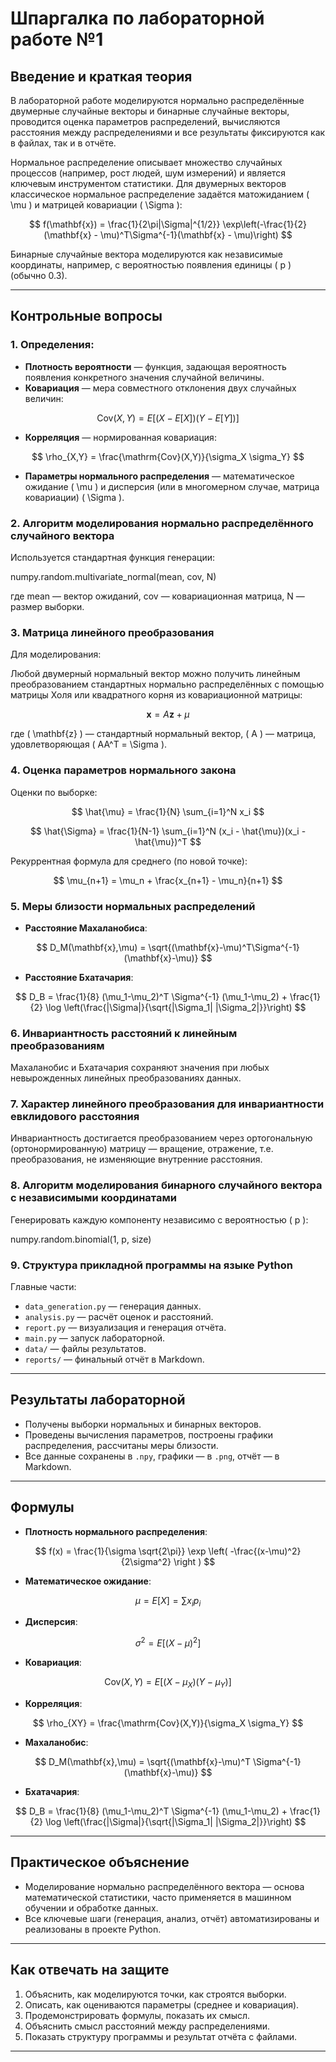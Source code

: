# Шпаргалка по лабораторной работе №1

## Введение и краткая теория

В лабораторной работе моделируются нормально распределённые двумерные случайные векторы и бинарные случайные векторы, проводится оценка параметров распределений, вычисляются расстояния между распределениями и все результаты фиксируются как в файлах, так и в отчёте.

Нормальное распределение описывает множество случайных процессов (например, рост людей, шум измерений) и является ключевым инструментом статистики. Для двумерных векторов классическое нормальное распределение задаётся матожиданием \( \mu \) и матрицей ковариации \( \Sigma \):

$$
f(\mathbf{x}) = \frac{1}{2\pi|\Sigma|^{1/2}} \exp\left(-\frac{1}{2}(\mathbf{x} - \mu)^T\Sigma^{-1}(\mathbf{x} - \mu)\right)
$$

Бинарные случайные вектора моделируются как независимые координаты, например, с вероятностью появления единицы \( p \) (обычно 0.3).

---

## Контрольные вопросы

### 1. Определения:
- **Плотность вероятности** — функция, задающая вероятность появления конкретного значения случайной величины.
- **Ковариация** — мера совместного отклонения двух случайных величин:

$$
\mathrm{Cov}(X,Y) = E[(X - E[X])(Y - E[Y])]
$$

- **Корреляция** — нормированная ковариация:

$$
\rho_{X,Y} = \frac{\mathrm{Cov}(X,Y)}{\sigma_X \sigma_Y}
$$

- **Параметры нормального распределения** — математическое ожидание \( \mu \) и дисперсия (или в многомерном случае, матрица ковариации) \( \Sigma \).

### 2. Алгоритм моделирования нормально распределённого случайного вектора

Используется стандартная функция генерации:  

numpy.random.multivariate_normal(mean, cov, N)


где mean — вектор ожиданий, cov — ковариационная матрица, N — размер выборки.

### 3. Матрица линейного преобразования

Для моделирования:  

Любой двумерный нормальный вектор можно получить линейным преобразованием стандартных нормально распределённых с помощью матрицы Холя или квадратного корня из ковариационной матрицы:

$$
\mathbf{x} = A\mathbf{z} + \mu
$$

где \( \mathbf{z} \) — стандартный нормальный вектор, \( A \) — матрица, удовлетворяющая \( AA^T = \Sigma \).

### 4. Оценка параметров нормального закона

Оценки по выборке:

$$
\hat{\mu} = \frac{1}{N} \sum_{i=1}^N x_i
$$

$$
\hat{\Sigma} = \frac{1}{N-1} \sum_{i=1}^N (x_i - \hat{\mu})(x_i - \hat{\mu})^T
$$

Рекуррентная формула для среднего (по новой точке):

$$
\mu_{n+1} = \mu_n + \frac{x_{n+1} - \mu_n}{n+1}
$$

### 5. Меры близости нормальных распределений

- **Расстояние Махаланобиса**:

$$
D_M(\mathbf{x},\mu) = \sqrt{(\mathbf{x}-\mu)^T\Sigma^{-1}(\mathbf{x}-\mu)}
$$

- **Расстояние Бхатачария**:

$$
D_B = \frac{1}{8} (\mu_1-\mu_2)^T \Sigma^{-1} (\mu_1-\mu_2) + \frac{1}{2} \log \left(\frac{|\Sigma|}{\sqrt{|\Sigma_1| |\Sigma_2|}}\right)
$$

### 6. Инвариантность расстояний к линейным преобразованиям

Махаланобис и Бхатачария сохраняют значения при любых невырожденных линейных преобразованиях данных.

### 7. Характер линейного преобразования для инвариантности евклидового расстояния

Инвариантность достигается преобразованием через ортогональную (ортонормированную) матрицу — вращение, отражение, т.е. преобразования, не изменяющие внутренние расстояния.

### 8. Алгоритм моделирования бинарного случайного вектора с независимыми координатами

Генерировать каждую компоненту независимо с вероятностью \( p \):

numpy.random.binomial(1, p, size)


### 9. Структура прикладной программы на языке Python

Главные части:

- `data_generation.py` — генерация данных.
- `analysis.py` — расчёт оценок и расстояний.
- `report.py` — визуализация и генерация отчёта.
- `main.py` — запуск лабораторной.
- `data/` — файлы результатов.
- `reports/` — финальный отчёт в Markdown.

---

## Результаты лабораторной

- Получены выборки нормальных и бинарных векторов.
- Проведены вычисления параметров, построены графики распределения, рассчитаны меры близости.
- Все данные сохранены в `.npy`, графики — в `.png`, отчёт — в Markdown.

---

## Формулы

- **Плотность нормального распределения**:  

$$
f(x) = \frac{1}{\sigma \sqrt{2\pi}} \exp \left( -\frac{(x-\mu)^2}{2\sigma^2} \right )
$$

- **Математическое ожидание**:  

$$
\mu = E[X] = \sum x_i p_i
$$

- **Дисперсия**:  

$$
\sigma^2 = E[(X-\mu)^2]
$$

- **Ковариация**:  

$$
\mathrm{Cov}(X,Y) = E[(X-\mu_X)(Y-\mu_Y)]
$$

- **Корреляция**:  

$$
\rho_{XY} = \frac{\mathrm{Cov}(X,Y)}{\sigma_X \sigma_Y}
$$

- **Махаланобис**:  

$$
D_M(\mathbf{x},\mu) = \sqrt{(\mathbf{x}-\mu)^T \Sigma^{-1} (\mathbf{x}-\mu)}
$$

- **Бхатачария**:

$$
D_B = \frac{1}{8} (\mu_1-\mu_2)^T \Sigma^{-1} (\mu_1-\mu_2) + \frac{1}{2} \log \left(\frac{|\Sigma|}{\sqrt{|\Sigma_1| |\Sigma_2|}}\right)
$$

---

## Практическое объяснение

- Моделирование нормально распределённого вектора — основа математической статистики, часто применяется в машинном обучении и обработке данных.
- Все ключевые шаги (генерация, анализ, отчёт) автоматизированы и реализованы в проекте Python.

---

## Как отвечать на защите

1. Объяснить, как моделируются точки, как строятся выборки.
2. Описать, как оцениваются параметры (среднее и ковариация).
3. Продемонстрировать формулы, показать их смысл.
4. Объяснить смысл расстояний между распределениями.
5. Показать структуру программы и результат отчёта с файлами.

---

